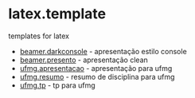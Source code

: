 # latex.template
templates for latex

* [beamer.darkconsole](https://github.com/matheusaraujo/latex.template/raw/master/beamer.darkconsole/main.pdf) - apresentação estilo console
* [beamer.presento](https://github.com/matheusaraujo/latex.template/raw/master/beamer.presento/presento.pdf) - apresentação clean
* [ufmg.apresentacao](https://github.com/matheusaraujo/latex.template/raw/master/ufmg.apresentacao/apresentacao.pdf) - apresentação para ufmg
* [ufmg.resumo](https://github.com/matheusaraujo/latex.template/raw/master/ufmg.resumo/resumo.pdf) - resumo de disciplina para ufmg
* [ufmg.tp](https://github.com/matheusaraujo/latex.template/raw/master/ufmg.tp/tp.pdf) - tp para ufmg